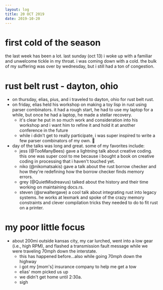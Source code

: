 ```yaml
---
layout: log
title: 20 OCT 2019
date: 2019-10-20
---
```


# first cold of the season

the last week has been a lot. last sunday (oct 13) i woke up with a familiar and unwelcome tickle in my throat. i was coming down with a cold. the bulk of my suffering was over by wednesday, but i still had a ton of congestion.

# rust belt rust - dayton, ohio

- on thursday, elias, pius, and i traveled to dayton, ohio for rust belt rust.
- on friday, elias held his workshop on making a toy lisp in rust using parser combinators. it had a rough start, he had to use my laptop for a while, but once he had a laptop, he made a stellar recovery.
    - it's clear he put in so much work and consideration into his workshop and i want him to refine it and hold it at another conference in the future
    - while i didn't get to really participate, i was super inspired to write a few parser combinators of my own. 👀
- day of the talks was long and great. some of my favorites include:
    - jess (@TooManyBees) gave a lightning talk about creative coding. this one was super cool to me because i bought a book on creative coding in processing that i haven't touched yet.
    - niko (@nikomatsakis) gave a talk about the rust borrow checker and how they're redefining how the borrow checker finds memory errors.
    - grey (@QuietMisdreavus) talked about the history and their time working on maintaining docs.rs.
    - steven (@srwaltergave) a cool talk about integrating rust into legacy systems. he works at lexmark and spoke of the crazy memory constraints and clever compilation tricks they needed to do to fit rust on a printer.

# my poor little focus

- about 200mi outside kansas city, my car lurched, went into a low gear (i.e., high RPM), and flashed a transmission fault message while we were traveling 70mph down the interstate.
    - this has happened before...also while going 70mph down the highway
    - i got my [mom's] insurance company to help me get a tow
    - elias' mom picked us up
    - we didn't get home until 2:30a.
    - sigh
